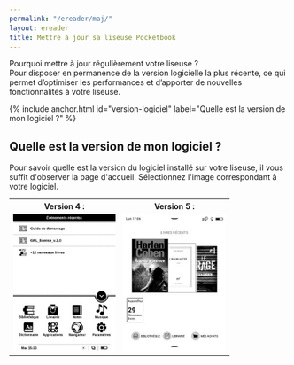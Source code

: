 ```yaml
---
permalink: "/ereader/maj/"
layout: ereader
title: Mettre à jour sa liseuse Pocketbook
---
```


<p class="protip">
    <span class="title">Pourquoi mettre à jour régulièrement votre liseuse ?</span><br />
    Pour disposer en permanence de la version logicielle la plus récente, ce qui permet d’optimiser les performances et d’apporter de nouvelles fonctionnalités à votre liseuse.
</p>

{% include anchor.html id="version-logiciel" label="Quelle est la version de mon logiciel ?" %}
## Quelle est la version de mon logiciel ?

Pour savoir quelle est la version du logiciel installé sur votre liseuse, il vous suffit d'observer la page d'accueil. Sélectionnez l'image correspondant à votre logiciel.

<table class="table table-bordered" style="text-align:center">
    <tr>
        <th>Version 4 :</th>
        <th>Version 5 :</th>
    </tr>
    <tr>
        <td><a href="/ereader/maj-depuis-v4"><img src="/images/index-info-3.jpg" alt="" height="250"></a></td>
        <td><a href="/ereader/maj-depuis-v5"><img src="/images/index-info-5.jpg" alt="" height="250"></a></td>    </tr>
</table>
